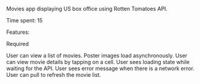Movies app displaying US box office using Rotten Tomatoes API.

Time spent: 15

Features:

Required

User can view a list of movies. Poster images load asynchronously.
User can view movie details by tapping on a cell.
User sees loading state while waiting for the API.
User sees error message when there is a network error.
User can pull to refresh the movie list.
